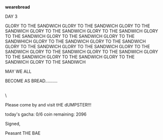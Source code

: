 <!-- title: Bae's Journal Entry: Day 3 -->

**wearebread**

DAY 3

GLORY TO THE SANDWICH GLORY TO THE SANDWICH GLORY TO THE SANDWICH GLORY TO THE SANDWICH GLORY TO THE SANDWICH GLORY TO THE SANDWICH GLORY TO THE SANDWICH GLORY TO THE SANDWHICH GLORY TO THE SANDWICH GLORY TO THE SANDWICH GLORY TO THE SANDWICH GLORY TO THE SANDWICH GLORY TO THE SANDWICH GLORY TO THE SANDWICH GLORY TO THE SANDWICH GLORY TO THE SANDWICH GLORY TO THE SANDWICH GLORY TO THE SANDWICH GLORY TO THE SANDIWCH

MAY WE ALL

BECOME AS BREAD..........

\
\

Please come by and visit tHE dUMPSTER!!!

today's gacha: 0/6
coin remaining: 2096

Signed,

Peasant THE BAE
